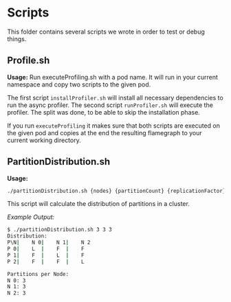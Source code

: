 # Scripts

This folder contains several scripts we wrote in order to test or debug things.

## Profile.sh

**Usage:**
Run executeProfiling.sh with a pod name. It will run in your current namespace and copy two scripts to the given pod.

The first script `installProfiler.sh` will install all necessary dependencies to run the async profiler. The second script
`runProfiler.sh` will execute the profiler. The split was done, to be able to skip the installation phase.

If you run `executeProfiling` it makes sure that both scripts are executed on the given pod and copies at the end the resulting
flamegraph to your current working directory.

## PartitionDistribution.sh

**Usage:**

```bash
./partitionDistribution.sh {nodes} {partitionCount} {replicationFactor}
```

This script will calculate the distribution of partitions in a cluster.

_Example Output:_

```bash
$ ./partitionDistribution.sh 3 3 3
Distribution:
P\N|	N 0|	N 1|	N 2
P 0|	L  |	F  |	F
P 1|	F  |	L  |	F
P 2|	F  |	F  |	L

Partitions per Node:
N 0: 3
N 1: 3
N 2: 3
```
